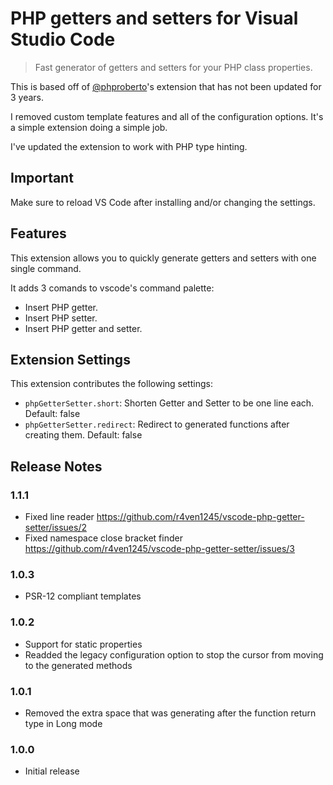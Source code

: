 # PHP getters and setters for Visual Studio Code

> Fast generator of getters and setters for your PHP class properties.

This is based off of [@phproberto](https://github.com/phproberto/vscode-php-getters-setters)'s extension that has not been updated for 3 years.

I removed custom template features and all of the configuration options.
It's a simple extension doing a simple job.

I've updated the extension to work with PHP type hinting.

## Important

Make sure to reload VS Code after installing and/or changing the settings.
## Features

This extension allows you to quickly generate getters and setters with one single command.

It adds 3 comands to vscode's command palette:

* Insert PHP getter.
* Insert PHP setter.
* Insert PHP getter and setter.

## Extension Settings

This extension contributes the following settings:

* `phpGetterSetter.short`: Shorten Getter and Setter to be one line each. Default: false
* `phpGetterSetter.redirect`: Redirect to generated functions after creating them. Default: false

## Release Notes

### 1.1.1

* Fixed line reader https://github.com/r4ven1245/vscode-php-getter-setter/issues/2
* Fixed namespace close bracket finder https://github.com/r4ven1245/vscode-php-getter-setter/issues/3

### 1.0.3

* PSR-12 compliant templates

### 1.0.2

* Support for static properties
* Readded the legacy configuration option to stop the cursor from moving to the generated methods

### 1.0.1

* Removed the extra space that was generating after the function return type in Long mode

### 1.0.0

* Initial release
